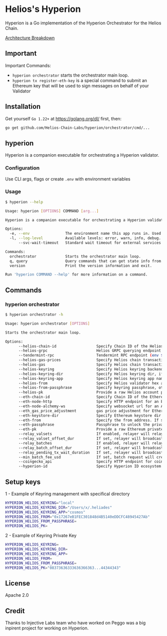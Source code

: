 # Helios's Hyperion

Hyperion is a Go implementation of the Hyperion Orchestrator for the Helios Chain.

[Architecture Breakdown](./docs/ARCHITECTURE.md)

## Important

Important Commands:

* `hyperion orchestrator` starts the orchestrator main loop.
* `hyperion tx register-eth-key` is a special command to submit an Ethereum key that will be used to sign messages on behalf of your Validator

## Installation

Get yourself `Go 1.22+` at <https://golang.org/dl/> first, then:

```sh
go get github.com/Helios-Chain-Labs/hyperion/orchestrator/cmd/...
```

## hyperion

Hyperion is a companion executable for orchestrating a Hyperion validator.

### Configuration

Use CLI args, flags or create `.env` with environment variables

### Usage

```sh
$ hyperion --help

Usage: hyperion [OPTIONS] COMMAND [arg...]

Hyperion is a companion executable for orchestrating a Hyperion validator.

Options:
  -e, --env                The environment name this app runs in. Used for metrics and error reporting. (env $HYPERION_ENV) (default "local")
  -l, --log-level          Available levels: error, warn, info, debug. (env $HYPERION_LOG_LEVEL) (default "info")
      --svc-wait-timeout   Standard wait timeout for external services (e.g. Helios daemon GRPC connection) (env $HYPERION_SERVICE_WAIT_TIMEOUT) (default "1m")

Commands:
  orchestrator             Starts the orchestrator main loop.
  q, query                 Query commands that can get state info from Hyperion.
  version                  Print the version information and exit.

Run 'hyperion COMMAND --help' for more information on a command.      
```

## Commands

### hyperion orchestrator

```sh
$ hyperion orchestrator -h

Usage: hyperion orchestrator [OPTIONS]

Starts the orchestrator main loop.

Options:
      --helios-chain-id                  Specify Chain ID of the Helios network. (env $HYPERION_HELIOS_CHAIN_ID) (default "42000")
      --helios-grpc                      Helios GRPC querying endpoint (env $HYPERION_HELIOS_GRPC) (default "tcp://localhost:9090")
      --tendermint-rpc                   Tendermint RPC endpoint (env $HYPERION_TENDERMINT_RPC) (default "http://localhost:26657")
      --helios-gas-prices                Specify Helios chain transaction fees as DecCoins gas prices (env $HYPERION_HELIOS_GAS_PRICES)
      --helios-gas                       Specify Helios chain transaction gas hyperion will pay maximally (env $HYPERION_HELIOS_GAS)
      --helios-keyring                   Specify Helios keyring backend (os|file|pass|test|local) (env $HYPERION_HELIOS_KEYRING) (default "local")
      --helios-keyring-dir               Specify Helios keyring dir, if using file keyring. (env $HYPERION_HELIOS_KEYRING_DIR)
      --helios-keyring-app               Specify Helios keyring app name. (env $HYPERION_HELIOS_KEYRING_APP) (default "hyperion")
      --helios-from                      Specify Helios validator hex address. (env $HYPERION_HELIOS_FROM)
      --helios-from-passphrase           Specify keyring passphrase, otherwise Stdin will be used. (env $HYPERION_HELIOS_FROM_PASSPHRASE) (default "hyperion")
      --helios-pk                        Provide a raw Helios account private key of the validator in hex. (env $HYPERION_HELIOS_PK)
      --eth-chain-id                     Specify Chain ID of the Ethereum network. (env $HYPERION_ETH_CHAIN_ID) (default 42)
      --eth-node-http                    Specify HTTP endpoint for an Ethereum node. (env $HYPERION_ETH_RPC) (default "http://localhost:1317")
      --eth-node-alchemy-ws              Specify websocket url for an Alchemy ethereum node. (env $HYPERION_ETH_ALCHEMY_WS)
      --eth_gas_price_adjustment         gas price adjustment for Ethereum transactions (env $HYPERION_ETH_GAS_PRICE_ADJUSTMENT) (default 1.3)
      --eth-keystore-dir                 Specify Ethereum keystore dir (Geth-format) prefix. (env $HYPERION_ETH_KEYSTORE_DIR)
      --eth-from                         Specify the from address. If specified, must exist in keystore, ledger or match the privkey. (env $HYPERION_ETH_FROM)
      --eth-passphrase                   Passphrase to unlock the private key from armor, if empty then stdin is used. (env $HYPERION_ETH_PASSPHRASE)
      --eth-pk                           Provide a raw Ethereum private key of the validator in hex. USE FOR TESTING ONLY! (env $HYPERION_ETH_PK)
      --relay_valsets                    If enabled, relayer will relay valsets to ethereum (env $HYPERION_RELAY_VALSETS)
      --relay_valset_offset_dur          If set, relayer will broadcast valsetUpdate only after relayValsetOffsetDur has passed from time of valsetUpdate creation (env $HYPERION_RELAY_VALSET_OFFSET_DUR) (default "5m")
      --relay_batches                    If enabled, relayer will relay batches to ethereum (env $HYPERION_RELAY_BATCHES)
      --relay_batch_offset_dur           If set, relayer will broadcast batches only after relayBatchOffsetDur has passed from time of batch creation (env $HYPERION_RELAY_BATCH_OFFSET_DUR) (default "5m")
      --relay_pending_tx_wait_duration   If set, relayer will broadcast pending batches/valsetupdate only after pendingTxWaitDuration has passed (env $HYPERION_RELAY_PENDING_TX_WAIT_DURATION) (default "20m")
      --min_batch_fee_usd                If set, batch request will create batches only if fee threshold exceeds (env $HYPERION_MIN_BATCH_FEE_USD) (default 23.3)
      --coingecko_api                    Specify HTTP endpoint for coingecko api. (env $HYPERION_COINGECKO_API) (default "https://api.coingecko.com/api/v3")
      --hyperion-id                      Specify Hyperion ID ecosystem. (env $HYPERION_ID)
```

## Setup keys

1 - Example of Keyring management with specifical directory

```sh
HYPERION_HELIOS_KEYRING="local"
HYPERION_HELIOS_KEYRING_DIR="/Users/x/.heliades"
HYPERION_HELIOS_KEYRING_APP="cosmos"
HYPERION_HELIOS_FROM="0x17267eB1FEC301848d4B5140eDDCFC48945427Ab"
HYPERION_HELIOS_FROM_PASSPHRASE=
HYPERION_HELIOS_PK=
```

2 - Example of Keyring Private Key

```sh
HYPERION_HELIOS_KEYRING=
HYPERION_HELIOS_KEYRING_DIR=
HYPERION_HELIOS_KEYRING_APP=
HYPERION_HELIOS_FROM=
HYPERION_HELIOS_FROM_PASSPHRASE=
HYPERION_HELIOS_PK="08373636333636366363...44344343"
```

## License

Apache 2.0

## Credit

Thanks to Injective Labs team who have worked on Peggo was a big inpirent project for working on Hyperion.
